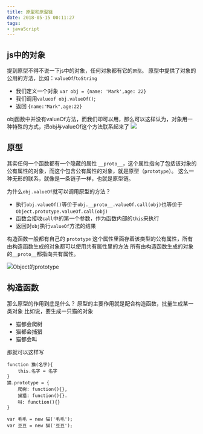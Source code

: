 ```yaml
---
title: 原型和原型链
date: 2018-05-15 00:11:27
tags: 
- javaScript
---
```

## js中的对象
提到原型不得不说一下js中的对象，任何对象都有它的`原型`。
原型中提供了对象的公用的方法，比如：`valueOf`/`toString`
 - 我们定义一个对象 `var obj = {name: 'Mark',age: 22}`
 - 我们调用`valueof obj.valueOf()`;
 - 返回 `{name:"Mark",age:22}`

obj函数中并没有valueOf方法，而我们却可以用，那么可以这样认为，对象用一种特殊的方式，把obj与valueOf这个方法联系起来了
![](https://ws1.sinaimg.cn/large/005NgZr8gy1frcd2szutzj307902gt8m.jpg)

<!-- more -->

## 原型
其实任何一个函数都有一个隐藏的属性 `__proto__`，这个属性指向了包括该对象的公有属性的对象，而这个包含公有属性的对象，就是原型（`prototype`）。
这么一种无形的联系，就像是一条链子一样，也就是原型链。

为什么`obj.valueOf`就可以调用原型的方法？
- 执行`obj.valueOf()`等价于`obj.__proto__.valueOf.call(obj)`也等价于`Object.prototype.valueOf.call(obj)`
- 函数会接收`call`中的第一个参数，作为函数内部的`this`来执行
- 返回对`obj`执行`valueOf`方法的结果

构造函数一般都有自己的 `prototype` 这个属性里面存着该类型的公有属性，所有由构造函数生成的对象都可以使用共有属性里的方法
所有由构造函数生成的对象的`__proto__`都指向共有属性。

![Object的prototype](https://ws1.sinaimg.cn/large/005NgZr8gy1frcd1oc9p7j30n907rdgp.jpg)

## 构造函数
那么原型的作用到底是什么？
原型的主要作用就是配合构造函数，批量生成某一类对象
比如说，要生成一只猫的对象
- 猫都会爬树
- 猫都会捕猎
- 猫都会叫

那就可以这样写
```
function 猫(名字){
	this.名字 = 名字
}
猫.prototype = {
	爬树: function(){},
	捕猎: function(){}.
	叫: function(){}
}

var 毛毛 = new 猫('毛毛');
var 豆豆 = new 猫('豆豆');
```
